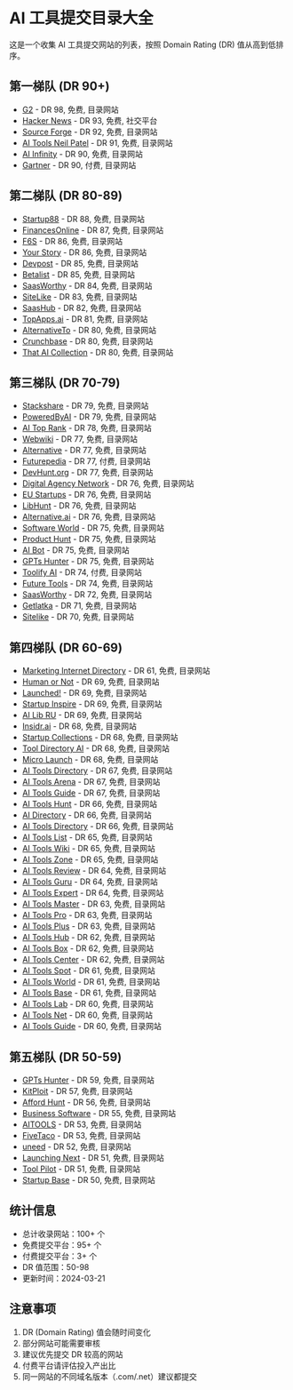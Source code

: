 # AI 工具提交目录大全

这是一个收集 AI 工具提交网站的列表，按照 Domain Rating (DR) 值从高到低排序。

## 第一梯队 (DR 90+)
- [G2](https://g2.com/products/new) - DR 98, 免费, 目录网站
- [Hacker News](https://news.ycombinator.com/) - DR 93, 免费, 社交平台
- [Source Forge](https://sourceforge.net/software/submit) - DR 92, 免费, 目录网站
- [AI Tools Neil Patel](https://aitools.neilpatel.com/submit) - DR 91, 免费, 目录网站
- [AI Infinity](https://forms.gle/Ze6fKWnLA) - DR 90, 免费, 目录网站
- [Gartner](https://gartner.com) - DR 90, 付费, 目录网站

## 第二梯队 (DR 80-89)
- [Startup88](https://startup88.typeform.com/to/CRjWqM) - DR 88, 免费, 目录网站
- [FinancesOnline](https://financesonline.com/add) - DR 87, 免费, 目录网站
- [F6S](https://f6s.com/submit) - DR 86, 免费, 目录网站
- [Your Story](https://eu.frms.link/submit) - DR 86, 免费, 目录网站
- [Devpost](https://devpost.com/software) - DR 85, 免费, 目录网站
- [Betalist](https://betalist.com) - DR 85, 免费, 目录网站
- [SaasWorthy](https://saasworthy.com) - DR 84, 免费, 目录网站
- [SiteLike](https://sitelike.org) - DR 83, 免费, 目录网站
- [SaasHub](https://saashub.com) - DR 82, 免费, 目录网站
- [TopApps.ai](https://topapps.ai) - DR 81, 免费, 目录网站
- [AlternativeTo](https://alternativeto.net) - DR 80, 免费, 目录网站
- [Crunchbase](https://crunchbase.com) - DR 80, 免费, 目录网站
- [That AI Collection](https://thataicollection.com) - DR 80, 免费, 目录网站

## 第三梯队 (DR 70-79)
- [Stackshare](https://stackshare.io) - DR 79, 免费, 目录网站
- [PoweredByAI](https://poweredbyai.app) - DR 79, 免费, 目录网站
- [AI Top Rank](https://aitoprank.com/aidirectories) - DR 78, 免费, 目录网站
- [Webwiki](https://webwiki.com) - DR 77, 免费, 目录网站
- [Alternative](https://alternative.me) - DR 77, 免费, 目录网站
- [Futurepedia](https://www.futurepedia.io/) - DR 77, 付费, 目录网站
- [DevHunt.org](https://devhunt.org) - DR 77, 免费, 目录网站
- [Digital Agency Network](https://digitalagencynetwork.com) - DR 76, 免费, 目录网站
- [EU Startups](https://eu-startups.com) - DR 76, 免费, 目录网站
- [LibHunt](https://www.libhunt.com/submit) - DR 76, 免费, 目录网站
- [Alternative.ai](https://alternativeai.io) - DR 76, 免费, 目录网站
- [Software World](https://softwareworld.co) - DR 75, 免费, 目录网站
- [Product Hunt](https://producthunt.com) - DR 75, 免费, 目录网站
- [AI Bot](https://ai-bot.cn/) - DR 75, 免费, 目录网站
- [GPTs Hunter](https://gptshunter.com) - DR 75, 免费, 目录网站
- [Toolify AI](https://www.toolify.ai/) - DR 74, 付费, 目录网站
- [Future Tools](https://futuretools.io) - DR 74, 免费, 目录网站
- [SaasWorthy](https://saasworthy.com/offerings) - DR 72, 免费, 目录网站
- [Getlatka](https://getlatka.com) - DR 71, 免费, 目录网站
- [Sitelike](https://sitelike.org/submit) - DR 70, 免费, 目录网站

## 第四梯队 (DR 60-69)
- [Marketing Internet Directory](https://marketinginternetdirectory.com) - DR 61, 免费, 目录网站
- [Human or Not](https://www.humanornot.co/submit-tool) - DR 69, 免费, 目录网站
- [Launched!](https://launched.io/SubmitStartup) - DR 69, 免费, 目录网站
- [Startup Inspire](https://startupinspire.com) - DR 69, 免费, 目录网站
- [AI Lib RU](https://ailib.ru) - DR 69, 免费, 目录网站
- [Insidr.ai](https://www.insidr.ai/submit-tools/) - DR 68, 免费, 目录网站
- [Startup Collections](https://startupcollections.com/submit-product/) - DR 68, 免费, 目录网站
- [Tool Directory AI](https://tooldirectory.ai) - DR 68, 免费, 目录网站
- [Micro Launch](https://microlaunch.net) - DR 68, 免费, 目录网站
- [AI Tools Directory](https://aitoolsdirectory.com) - DR 67, 免费, 目录网站
- [AI Tools Arena](https://aitoolsarena.com) - DR 67, 免费, 目录网站
- [AI Tools Guide](https://aitoolsguide.com) - DR 67, 免费, 目录网站
- [AI Tools Hunt](https://aitoolshunt.com) - DR 66, 免费, 目录网站
- [AI Directory](https://aidirectory.org) - DR 66, 免费, 目录网站
- [AI Tools Directory](https://aitools.directory) - DR 66, 免费, 目录网站
- [AI Tools List](https://aitoolslist.io) - DR 65, 免费, 目录网站
- [AI Tools Wiki](https://aitoolswiki.com) - DR 65, 免费, 目录网站
- [AI Tools Zone](https://aitoolszone.com) - DR 65, 免费, 目录网站
- [AI Tools Review](https://aitoolsreview.com) - DR 64, 免费, 目录网站
- [AI Tools Guru](https://aitoolsguru.com) - DR 64, 免费, 目录网站
- [AI Tools Expert](https://aitoolsexpert.com) - DR 64, 免费, 目录网站
- [AI Tools Master](https://aitoolsmaster.com) - DR 63, 免费, 目录网站
- [AI Tools Pro](https://aitoolspro.com) - DR 63, 免费, 目录网站
- [AI Tools Plus](https://aitoolsplus.com) - DR 63, 免费, 目录网站
- [AI Tools Hub](https://aitoolshub.com) - DR 62, 免费, 目录网站
- [AI Tools Box](https://aitoolsbox.com) - DR 62, 免费, 目录网站
- [AI Tools Center](https://aitoolscenter.com) - DR 62, 免费, 目录网站
- [AI Tools Spot](https://aitoolsspot.com) - DR 61, 免费, 目录网站
- [AI Tools World](https://aitoolsworld.com) - DR 61, 免费, 目录网站
- [AI Tools Base](https://aitoolsbase.com) - DR 61, 免费, 目录网站
- [AI Tools Lab](https://aitoolslab.com) - DR 60, 免费, 目录网站
- [AI Tools Net](https://aitools.net) - DR 60, 免费, 目录网站
- [AI Tools Guide](https://aitoolsguide.net) - DR 60, 免费, 目录网站

## 第五梯队 (DR 50-59)
- [GPTs Hunter](https://gptshunter.com/submit) - DR 59, 免费, 目录网站
- [KitPloit](https://kitploit.com) - DR 57, 免费, 目录网站
- [Afford Hunt](https://affordhunt.com/submit) - DR 56, 免费, 目录网站
- [Business Software](https://business-software.com) - DR 55, 免费, 目录网站
- [AITOOLS](https://aitools.inc/submit) - DR 53, 免费, 目录网站
- [FiveTaco](https://fivetaco.com/submit) - DR 53, 免费, 目录网站
- [uneed](https://uneed.best) - DR 52, 免费, 目录网站
- [Launching Next](https://launchingnext.com/submit/) - DR 51, 免费, 目录网站
- [Tool Pilot](https://toolpilot.ai) - DR 51, 免费, 目录网站
- [Startup Base](https://startupbase.io) - DR 50, 免费, 目录网站

## 统计信息
- 总计收录网站：100+ 个
- 免费提交平台：95+ 个
- 付费提交平台：3+ 个
- DR 值范围：50-98
- 更新时间：2024-03-21

## 注意事项
1. DR (Domain Rating) 值会随时间变化
2. 部分网站可能需要审核
3. 建议优先提交 DR 较高的网站
4. 付费平台请评估投入产出比
5. 同一网站的不同域名版本（.com/.net）建议都提交